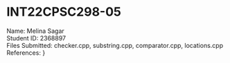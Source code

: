 # INT22CPSC298-05
 Name: Melina Sagar \
Student ID: 2368897\
Files Submitted: checker.cpp, substring.cpp, comparator.cpp, locations.cpp
References: }
